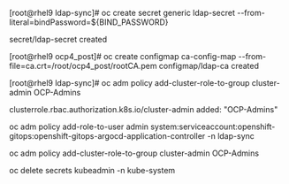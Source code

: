 [root@rhel9 ldap-sync]# oc create secret generic ldap-secret --from-literal=bindPassword=${BIND_PASSWORD}

secret/ldap-secret created

[root@rhel9 ocp4_post]# oc create configmap ca-config-map --from-file=ca.crt=/root/ocp4_post/rootCA.pem
configmap/ldap-ca created


[root@rhel9 ldap-sync]# oc adm policy add-cluster-role-to-group cluster-admin OCP-Admins

clusterrole.rbac.authorization.k8s.io/cluster-admin added: "OCP-Admins"

oc adm policy add-role-to-user admin system:serviceaccount:openshift-gitops:openshift-gitops-argocd-application-controller -n ldap-sync

oc adm policy add-cluster-role-to-group cluster-admin OCP-Admins

oc delete secrets kubeadmin -n kube-system

